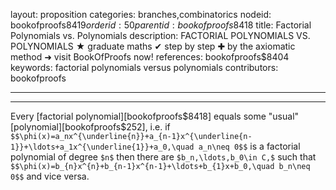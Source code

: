 layout: proposition
categories: branches,combinatorics
nodeid: bookofproofs$8419
orderid: 50
parentid: bookofproofs$8418
title: Factorial Polynomials vs. Polynomials
description: FACTORIAL POLYNOMIALS VS. POLYNOMIALS &#9733; graduate maths &#10004; step by step &#10010; by the axiomatic method &#10140; visit BookOfProofs now!
references: bookofproofs$8404
keywords: factorial polynomials versus polynomials
contributors: bookofproofs

---

---

Every [factorial polynomial][bookofproofs$8418] equals some "usual" [polynomial][bookofproofs$252], i.e. if `$$\phi(x)=a_nx^{\underline{n}}+a_{n-1}x^{\underline{n-1}}+\ldots+a_1x^{\underline{1}}+a_0,\quad a_n\neq 0$$` is a factorial polynomial of degree `$n$` then there are `$b_n,\ldots,b_0\in C,$` such that `$$\phi(x)=b_{n}x^{n}+b_{n-1}x^{n-1}+\ldots+b_{1}x+b_0,\quad b_n\neq 0$$`
and vice versa.




